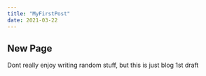 ```yaml
---
title: "MyFirstPost"
date: 2021-03-22
---
```


## New Page

Dont really enjoy writing random stuff, but this is just blog 1st draft 
